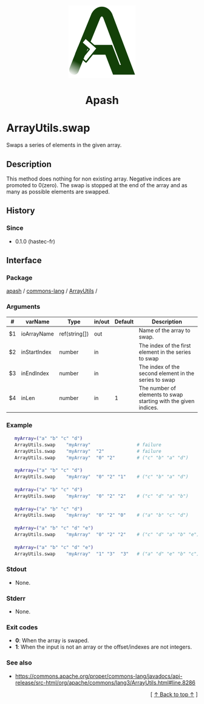 
<div align='center' id='apash-top'>
  <a href='https://github.com/hastec-fr/apash'>
    <img alt='apash-logo' src='../../../../../../assets/apash-logo.svg'/>
  </a>

  # Apash
</div>


# ArrayUtils.swap
Swaps a series of elements in the given array.
## Description
   This method does nothing for non existing array.
   Negative indices are promoted to 0(zero).
   The swap is stopped at the end of the array and as many as possible elements are swapped.

## History
### Since
  * 0.1.0 (hastec-fr)

## Interface
### Package
<!-- apash.packageBegin -->
[apash](../../../apash.md) / [commons-lang](../../commons-lang.md) / [ArrayUtils](../ArrayUtils.md) / 
<!-- apash.packageEnd -->

### Arguments
 | #      | varName        | Type          | in/out   | Default         | Description                          |
 |--------|----------------|---------------|----------|-----------------|--------------------------------------|
 | $1     | ioArrayName    | ref(string[]) | out      |                 | Name of the array to swap.           |
 | $2     | inStartIndex   | number        | in       |                 | The index of the first element in the series to swap   |
 | $3     | inEndIndex     | number        | in       |                 | The index of the second element in the series to swap  |
 | $4     | inLen          | number        | in       | 1               | The number of elements to swap starting with the given indices. |

### Example
 ```bash
    myArray=("a" "b" "c" "d")
    ArrayUtils.swap    "myArray"                 # failure
    ArrayUtils.swap    "myArray"  "2"            # failure
    ArrayUtils.swap    "myArray"  "0" "2"        # ("c" "b" "a" "d")

    myArray=("a" "b" "c" "d")
    ArrayUtils.swap    "myArray"  "0" "2" "1"    # ("c" "b" "a" "d")

    myArray=("a" "b" "c" "d")
    ArrayUtils.swap    "myArray"  "0" "2" "2"    # ("c" "d" "a" "b")

    myArray=("a" "b" "c" "d")
    ArrayUtils.swap    "myArray"  "0" "2" "0"    # ("a" "b" "c" "d")

    myArray=("a" "b" "c" "d" "e")
    ArrayUtils.swap    "myArray"  "0" "2" "2"    # ("c" "d" "a" "b" "e")

    myArray=("a" "b" "c" "d" "e")
    ArrayUtils.swap    "myArray"  "1" "3"  "3"   # ("a" "d" "e" "b" "c")
 ```

### Stdout
  * None.
### Stderr
  * None.

### Exit codes
  * **0**: When the array is swaped.
  * **1**: When the input is not an array or the offset/indexes are not integers.

### See also
  * https://commons.apache.org/proper/commons-lang/javadocs/api-release/src-html/org/apache/commons/lang3/ArrayUtils.html#line.8286

  <div align='right'>[ <a href='#apash-top'>↑ Back to top ↑</a> ]</div>

